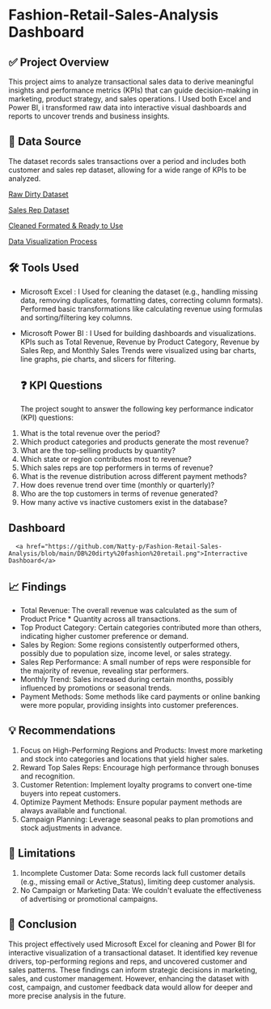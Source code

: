 # Fashion-Retail-Sales-Analysis Dashboard

## ✅ Project Overview
This project aims to analyze transactional sales data to derive meaningful insights and performance metrics (KPIs) that can guide decision-making in marketing, product strategy, and sales operations. I Used both Excel and Power BI, i transformed raw data into interactive visual dashboards and reports to uncover trends and business insights.

## 📂 Data Source
The dataset records sales transactions over a period and includes both customer and sales rep dataset, allowing for a wide range of KPIs to be analyzed.

<a href="https://github.com/Natty-p/Fashion-Retail-Sales-Analysis/blob/main/Dirty_Fashion_Retail_Dataset%20(1).csv">Raw Dirty Dataset</a>

<a href="https://github.com/Natty-p/Fashion-Retail-Sales-Analysis/blob/main/Sales_Rep_Info%20(1).csv">Sales Rep Dataset</a>

<a href="https://github.com/Natty-p/Fashion-Retail-Sales-Analysis/blob/main/merged%20cleaned%20up%20dirty%20fashion%20dataset.xlsx">Cleaned Formated & Ready to Use</a>

<a href="https://github.com/Natty-p/Fashion-Retail-Sales-Analysis/blob/main/Dirty%20Fashion%20Store%20Detail%20gethuh%20%201.pbit">Data Visualization Process</a>


## 🛠️ Tools Used
-  Microsoft Excel : I Used for cleaning the dataset (e.g., handling missing data, removing duplicates, formatting dates, correcting column formats).
   Performed basic transformations like calculating revenue using formulas and sorting/filtering key columns.
-  Microsoft Power BI : I Used for building dashboards and visualizations.
   KPIs such as Total Revenue, Revenue by Product Category, Revenue by Sales Rep, and Monthly Sales Trends were visualized using bar charts, line graphs, pie charts, and           slicers for filtering.

   ##  ❓ KPI Questions
   The project sought to answer the following key performance indicator (KPI) questions:
1. What is the total revenue over the period?
2. Which product categories and products generate the most revenue?
3. What are the top-selling products by quantity?
4. Which state or region contributes most to revenue?
5. Which sales reps are top performers in terms of revenue?
6. What is the revenue distribution across different payment methods?
7. How does revenue trend over time (monthly or quarterly)?
8. Who are the top customers in terms of revenue generated?
9. How many active vs inactive customers exist in the database?

##       Dashboard
      <a href="https://github.com/Natty-p/Fashion-Retail-Sales-Analysis/blob/main/DB%20dirty%20fashion%20retail.png">Interractive Dashboard</a>

##  📈 Findings
-	Total Revenue: The overall revenue was calculated as the sum of Product Price * Quantity across all transactions.
-	Top Product Category: Certain categories contributed more than others, indicating higher customer preference or demand.
-	Sales by Region: Some regions consistently outperformed others, possibly due to population size, income level, or sales strategy.
-	Sales Rep Performance: A small number of reps were responsible for the majority of revenue, revealing star performers.
-	Monthly Trend: Sales increased during certain months, possibly influenced by promotions or seasonal trends.
-	Payment Methods: Some methods like card payments or online banking were more popular, providing insights into customer preferences.

## 💡 Recommendations
1. Focus on High-Performing Regions and Products: Invest more marketing and stock into categories and locations that yield higher sales.
2. Reward Top Sales Reps: Encourage high performance through bonuses and recognition.
3. Customer Retention: Implement loyalty programs to convert one-time buyers into repeat customers.
4. Optimize Payment Methods: Ensure popular payment methods are always available and functional.
5. Campaign Planning: Leverage seasonal peaks to plan promotions and stock adjustments in advance.

##  🚧 Limitations
1.	Incomplete Customer Data: Some records lack full customer details (e.g., missing email or Active_Status), limiting deep customer analysis.
2.	No Campaign or Marketing Data: We couldn't evaluate the effectiveness of advertising or promotional campaigns.

##  🏁 Conclusion
This project effectively used Microsoft Excel for cleaning and Power BI for interactive visualization of a transactional dataset. It identified key revenue drivers, top-performing regions and reps, and uncovered customer and sales patterns. These findings can inform strategic decisions in marketing, sales, and customer management. However, enhancing the dataset with cost, campaign, and customer feedback data would allow for deeper and more precise analysis in the future.




